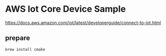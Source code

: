# AWS Iot Core Device Sample

https://docs.aws.amazon.com/iot/latest/developerguide/connect-to-iot.html

## prepare

```sh
brew install cmake
```
